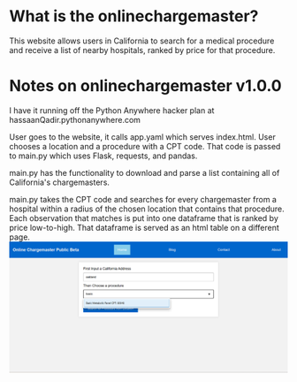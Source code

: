 # What is the onlinechargemaster?

This website allows users in California to search for a medical procedure and receive a list of nearby hospitals, ranked by price for that procedure.


# Notes on onlinechargemaster v1.0.0

I have it running off the Python Anywhere hacker plan at hassaanQadir.pythonanywhere.com

User goes to the website, it calls app.yaml which serves index.html. User chooses a location and a procedure with a CPT code. That code is passed to main.py which uses Flask, requests, and pandas.

main.py has the functionality to download and parse a list containing all of California's chargemasters.

main.py takes the CPT code and searches for every chargemaster from a hospital within a radius of the chosen location that contains that procedure. Each observation that matches is put into one dataframe that is ranked by price low-to-high. That dataframe is served as an html table on a different page.
<br>
<img width="960" alt="home page" src="https://github.com/hassaanQadir/chargemaster/blob/435d26567fa4c9ce8af92c7c13b19847d9fd1cd6/onlinechargemaster%20selecting%20a%20location%20and%20procedure.png">
